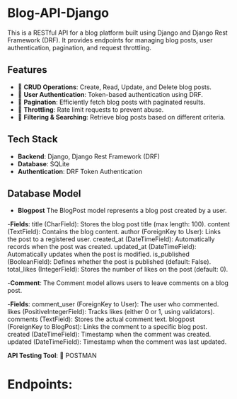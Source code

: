 # Blog-API-Django
This is a RESTful API for a blog platform built using Django and Django Rest Framework (DRF). 
It provides endpoints for managing blog posts, user authentication, pagination, and request throttling.

## Features
- 🔹 **CRUD Operations**: Create, Read, Update, and Delete blog posts.
- 🔹 **User Authentication**: Token-based authentication using DRF.
- 🔹 **Pagination**: Efficiently fetch blog posts with paginated results.
- 🔹 **Throttling**: Rate limit requests to prevent abuse.
- 🔹 **Filtering & Searching**: Retrieve blog posts based on different criteria.

## Tech Stack
- **Backend**: Django, Django Rest Framework (DRF)
- **Database**: SQLite 
- **Authentication**: DRF Token Authentication 

## Database Model
- **Blogpost**
The BlogPost model represents a blog post created by a user.

-**Fields**:
    title (CharField): Stores the blog post title (max length: 100).
    content (TextField): Contains the blog content.
    author (ForeignKey to User): Links the post to a registered user.
    created_at (DateTimeField): Automatically records when the post was created.
    updated_at (DateTimeField): Automatically updates when the post is modified.
    is_published (BooleanField): Defines whether the post is published (default: False).
    total_likes (IntegerField): Stores the number of likes on the post (default: 0).

-**Comment**:
The Comment model allows users to leave comments on a blog post.

-**Fields**:
    comment_user (ForeignKey to User): The user who commented.
    likes (PositiveIntegerField): Tracks likes (either 0 or 1, using validators).
    comments (TextField): Stores the actual comment text.
    blogpost (ForeignKey to BlogPost): Links the comment to a specific blog post.
    created (DateTimeField): Timestamp when the comment was created.
    updated (DateTimeField): Timestamp when the comment was last updated.

**API Testing Tool**: 🔬 POSTMAN 

# Endpoints:

